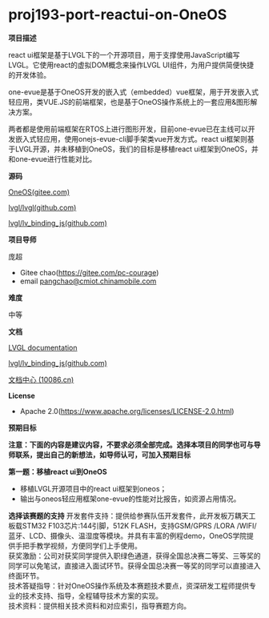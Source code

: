 # proj193-port-reactui-on-OneOS

**项目描述**

react ui框架是基于LVGL下的一个开源项目，用于支撑使用JavaScript编写LVGL。它使用react的虚拟DOM概念来操作LVGL UI组件，为用户提供简便快捷的开发体验。

one-evue是基于OneOS开发的嵌入式（embedded）vue框架，用于开发嵌入式轻应用，类VUE.JS的前端框架，也是基于OneOS操作系统上的一套应用&图形解决方案。

两者都是使用前端框架在RTOS上进行图形开发，目前one-evue已在主线可以开发嵌入式轻应用，使用onejs-evue-cli脚手架类vue开发方式。react ui框架则基于LVGL开源，并未移植到OneOS，我们的目标是移植react ui框架到OneOS，并和one-evue进行性能对比。

**源码**

[OneOS(gitee.com)](https://gitee.com/cmcc-oneos/OneOS)

[lvgl/lvgl(github.com)](https://github.com/lvgl/lvgl)

[lvgl/lv_binding_js(github.com)](https://github.com/lvgl/lv_binding_js)

**项目导师**

庞超

- Gitee chao(https://gitee.com/pc-courage)
- email pangchao@cmiot.chinamobile.com

**难度**

中等

**文档**

[LVGL documentation](https://docs.lvgl.io/8.2/)

[lvgl/lv_binding_js(github.com)](https://github.com/lvgl/lv_binding_js)

[文档中心 (10086.cn)](https://os.iot.10086.cn/v2/doc/homePage)

**License**

- Apache 2.0(https://www.apache.org/licenses/LICENSE-2.0.html)

**预期目标**

**注意：下面的内容是建议内容，不要求必须全部完成。选择本项目的同学也可与导师联系，提出自己的新想法，如导师认可，可加入预期目标**

**第一题：移植react ui到OneOS**

- 移植LVGL开源项目中的react ui框架到oneos；
- 输出与oneos轻应用框架one-evue的性能对比报告，如资源占用情况。

**选择该赛题的支持**
开发套件支持：提供给参赛队伍开发套件，此开发板万耦天工板载STM32 F103芯片:144引脚，512K FLASH，支持GSM/GPRS /LORA /WIFI/蓝牙、LCD、摄像头、温湿度等模块。并具有丰富的例程demo，OneOS学院提供手把手教学视频，方便同学们上手使用。  
获奖激励：公司对获奖同学提供入职绿色通道，获得全国总决赛二等奖、三等奖的同学可以免笔试，直接进入面试环节。获得全国总决赛一等奖的同学可以直接进入终面环节。  
技术答疑指导：针对OneOS操作系统及本赛题技术要点，资深研发工程师提供专业的技术支持、指导，全程辅导技术方案的实现。  
技术资料：提供相关技术资料和对应索引，指导赛题方向。  
